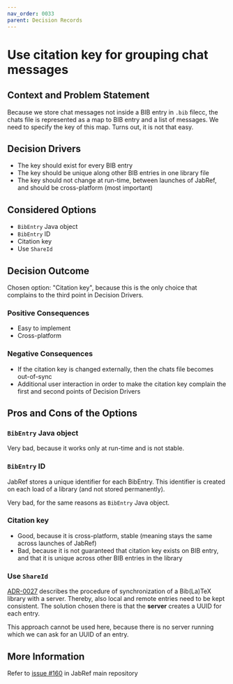 ```yaml
---
nav_order: 0033
parent: Decision Records
---
```

<!-- markdownlint-disable-next-line MD025 -->
# Use citation key for grouping chat messages

## Context and Problem Statement

Because we store chat messages not inside a BIB entry in `.bib` filecc, the chats file is represented as a map to
BIB entry and a list of messages. We need to specify the key of this map. Turns out, it is not that easy.

## Decision Drivers

* The key should exist for every BIB entry
* The key should be unique along other BIB entries in one library file
* The key should not change at run-time, between launches of JabRef, and should be cross-platform (most important)

## Considered Options

* `BibEntry` Java object
* `BibEntry` ID
* Citation key
* Use `ShareId`

## Decision Outcome

Chosen option: "Citation key", because this is the only choice that complains to the third point in Decision Drivers.

### Positive Consequences

* Easy to implement
* Cross-platform

### Negative Consequences

* If the citation key is changed externally, then the chats file becomes out-of-sync
* Additional user interaction in order to make the citation key complain the first and second points of Decision Drivers

## Pros and Cons of the Options

### `BibEntry` Java object

Very bad, because it works only at run-time and is not stable.

### `BibEntry` ID

JabRef stores a unique identifier for each BibEntry.
This identifier is created on each load of a library (and not stored permanently).

Very bad, for the same reasons as `BibEntry` Java object.

### Citation key

* Good, because it is cross-platform, stable (meaning stays the same across launches of JabRef)
* Bad, because it is not guaranteed that citation key exists on BIB entry, and that it is unique across other
BIB entries in the library

### Use `ShareId`

[ADR-0027](0027-synchronization.md) describes the procedure of synchronization of a Bib(La)TeX library with a server.
Thereby, also local and remote entries need to be kept consistent.
The solution chosen there is that the **server** creates a UUID for each entry.

This approach cannot be used here, because there is no server running which we can ask for an UUID of an entry.

## More Information

Refer to [issue #160](https://github.com/JabRef/jabref/issues/160) in JabRef main repository
